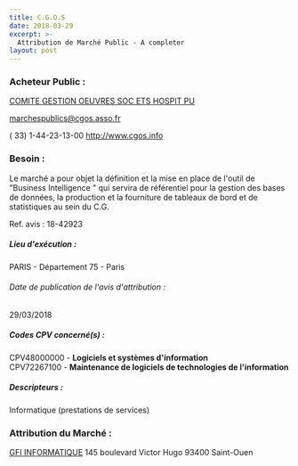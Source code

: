 ```yaml
---
title: C.G.O.S
date: 2018-03-29
excerpt: >-
  Attribution de Marché Public - A completer
layout: post
---
```


### Acheteur Public : 
<a href="/acheteur-34/siren-775682321"> COMITE GESTION OEUVRES SOC ETS HOSPIT PU</a><br/>



marchespublics@cgos.asso.fr

( 33) 1-44-23-13-00
http://www.cgos.info
### Besoin :

Le marché a pour objet la définition et la mise en place de l'outil de "Business Intelligence " qui servira de référentiel pour la gestion des bases de données, la production et la fourniture de tableaux de bord et de statistiques au sein du C.G.

Ref. avis : 18-42923


##### Lieu d'exécution :

PARIS - Département 75 - Paris

###### Date de publication de l'avis d'attribution : 
29/03/2018

##### Codes CPV concerné(s) :
CPV48000000 - **Logiciels et systèmes d'information** <br/>
CPV72267100 - **Maintenance de logiciels de technologies de l'information** <br/>

##### Descripteurs :
Informatique (prestations de services) <br/>

### Attribution du Marché :
<a href="/entreprise-257/siren-385365713"> GFI INFORMATIQUE</a>    145 boulevard Victor Hugo 93400 Saint-Ouen <br/>
